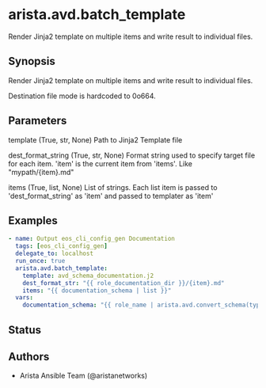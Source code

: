 # arista.avd.batch_template

Render Jinja2 template on multiple items and write result to individual files\.

## Synopsis

Render Jinja2 template on multiple items and write result to individual files\.

Destination file mode is hardcoded to 0o664\.

## Parameters

  template (True, str, None)
    Path to Jinja2 Template file

  dest_format_string (True, str, None)
    Format string used to specify target file for each item\. \'item\' is the current item from \'items\'\. Like \"mypath/\{item\}\.md\"

  items (True, list, None)
    List of strings\. Each list item is passed to \'dest\_format\_string\' as \'item\' and passed to templater as \'item\'

## Examples

```yaml
- name: Output eos_cli_config_gen Documentation
  tags: [eos_cli_config_gen]
  delegate_to: localhost
  run_once: true
  arista.avd.batch_template:
    template: avd_schema_documentation.j2
    dest_format_str: "{{ role_documentation_dir }}/{item}.md"
    items: "{{ documentation_schema | list }}"
  vars:
    documentation_schema: "{{ role_name | arista.avd.convert_schema(type='documentation') }}"
```

## Status

## Authors

- Arista Ansible Team (@aristanetworks)
